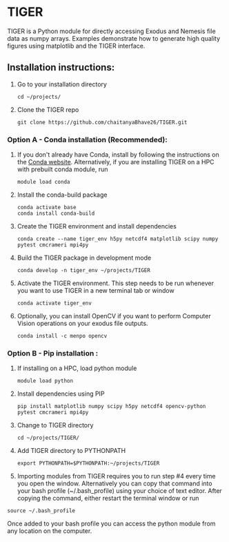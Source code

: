 # TIGER

TIGER is a Python module for directly accessing Exodus and Nemesis file data as numpy arrays. Examples demonstrate how to generate high quality figures using matplotlib and the TIGER interface.

## Installation instructions:
1. Go to your installation directory
    ```
    cd ~/projects/
    ```
2. Clone the TIGER repo
    ```
    git clone https://github.com/chaitanyaBhave26/TIGER.git
    ```

### Option A - Conda installation (Recommended):
1. If you don't already have Conda, install by following the instructions on the [Conda website](https://docs.conda.io/projects/conda/en/latest/user-guide/install/index.html). Alternatively, if you are installing TIGER on a HPC with prebuilt conda module, run
    ```
    module load conda
    ```
2. Install the conda-build package
    ```
    conda activate base
    conda install conda-build
    ```
3. Create the TIGER environment and install dependencies
    ```
    conda create --name tiger_env h5py netcdf4 matplotlib scipy numpy pytest cmcrameri mpi4py
    ```
4. Build the TIGER package in development mode
    ```
    conda develop -n tiger_env ~/projects/TIGER 
    ```        
5. Activate the TIGER environment. This step needs to be run whenever you want to use TIGER in a new terminal tab or window
    ```
    conda activate tiger_env
    ```   
6. Optionally, you can install OpenCV if you want to perform Computer Vision operations on your exodus file outputs.
    ```
    conda install -c menpo opencv
    ```
  
### Option B - Pip installation :
1. If installing on a HPC, load python module
    ```
    module load python
    ```
2. Install dependencies using PIP
    ```
    pip install matplotlib numpy scipy h5py netcdf4 opencv-python pytest cmcrameri mpi4py
    ```
3. Change to TIGER directory
    ```
    cd ~/projects/TIGER/
    ```
4. Add TIGER directory to PYTHONPATH
    ```
    export PYTHONPATH=$PYTHONPATH:~/projects/TIGER
    ```
5. Importing modules from TIGER requires you to run step #4 every time you open the window. Alternatively you can copy that command into your bash profile (~/.bash_profile) using your choice of text editor. After copying the command, either restart the terminal window or run
  ```
  source ~/.bash_profile
  ```
Once added to your bash profile you can access the python module from any location on the computer.
